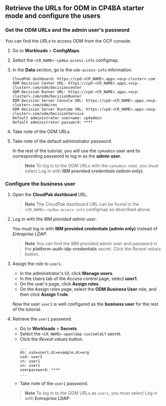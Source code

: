 ## Retrieve the URLs for ODM in CP4BA starter mode and configure the users

### Get the ODM URLs and the admin user's password

You can find the URLs to access ODM from the OCP console:

1. Go to **Workloads** > **ConfigMaps**.

2. Select the `<CR_NAME>-cp4ba-access-info` configmap.

3. In the **Data** section, go to the `odm-access-info` information.

    ```console
    CloudPak dashboard: https://cpd-<CR_NAME>.apps.<ocp-cluster>.com
    ODM Decision Center URL: https://cpd-<CR_NAME>.apps.<ocp-cluster>.com/odm/decisioncenter
    ODM Decision Runner URL: https://cpd-<CR_NAME>.apps.<ocp-cluster>.com/odm/DecisionRunner
    ODM Decision Server Console URL: https://cpd-<CR_NAME>.apps.<ocp-cluster>.com/odm/res
    ODM Decision Server Runtime URL: https://cpd-<CR_NAME>.apps.<ocp-cluster>.com/odm/DecisionService
    Default administrator username: cp4admin
    Default administrator password: ****
    ```

4. Take note of the ODM URLs.

5. Take note of the default administrator password.

    In the rest of the tutorial, you will use the `cp4admin` user and its corresponding password to log in as the **admin user**.

    > **Note**
    > To log in to the ODM URLs with the `cp4admin` user, you must select Log in with **IBM provided credentials (admin only)**.

### Configure the business user

1. Open the **CloudPak dashboard** URL.

    > **Note**
    > The CloudPak dashboard URL can be found in the `<CR_NAME>-cp4ba-access-info` configmap as described above.

2. Log in with the *IBM provided admin user*.

    You must log in with **IBM provided credentials (admin only)** instead of *Entreprise LDAP*.

    > **Note**
    > You can find the IBM provided admin user and password in the **platform-auth-idp-credentials** secret. Click the *Reveal values* button.

3. Assign the role to `user1`.

    - In the administrator's UI, click **Manage users**.
    - In the Users tab of the *Access control* page, select **user1**.
    - On the user's page, click **Assign roles** .
    - On the *Assign roles* page, select the **ODM Business User** role, and then click **Assign 1 role**.

    Now the user `user1` is well configured as the **business user** for the rest of the tutorial.

4. Retrieve the `user1` password.

    - Go to **Workloads** > **Secrets**.
    - Select the `<CR_NAME>-openldap-customldif` secret.
    - Click the *Reveal values* button.
      ```
      ...
      dn: uid=user1,dc=example,dc=org
      uid: user1
      cn: user1
      sn: user1
      userpassword: ****
      ...
      ```
    - Take note of the `user1` password.

    > **Note**
    > To log in to the ODM URLs as `user1`, you must select Log in with **Entreprise LDAP**.
